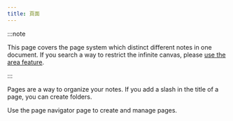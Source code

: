 ```yaml
---
title: 頁面
---
```


:::note

This page covers the page system which distinct different notes in one document. If you search a way to restrict the infinite canvas, please [use the area feature](../areas).

:::

Pages are a way to organize your notes.
If you add a slash in the title of a page, you can create folders.

Use the page navigator page to create and manage pages.
